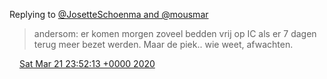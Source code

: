 Replying to [@JosetteSchoenma and @mousmar](https://twitter.com/JosetteSchoenma/status/1241504618934415363)

> andersom: er komen morgen zoveel bedden vrij op IC als er 7 dagen terug meer bezet werden\. Maar de piek\.\. wie weet, afwachten\.

<img src="../../media/tweet.ico" width="12" /> [Sat Mar 21 23:52:13 +0000 2020](https://twitter.com/DromerDenker/status/1241512974260584448)